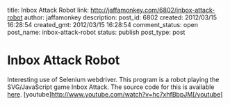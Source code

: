 title: Inbox Attack Robot
link: http://jaffamonkey.com/6802/inbox-attack-robot
author: jaffamonkey
description: 
post_id: 6802
created: 2012/03/15 16:28:54
created_gmt: 2012/03/15 16:28:54
comment_status: open
post_name: inbox-attack-robot
status: publish
post_type: post

# Inbox Attack Robot

Interesting use of Selenium webdriver. This program is a robot playing the SVG/JavaScript game Inbox Attack. The source code for this is available [here](https://github.com/andreastt/inbox-attack-robot).  [youtube]http://www.youtube.com/watch?v=hc7xhfBbpJM[/youtube]